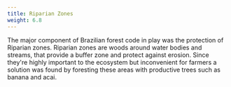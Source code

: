 ```yaml
---
title: Riparian Zones
weight: 6.8
---
```

The major component of Brazilian forest code in play was the protection of Riparian zones. Riparian zones are woods around water bodies and streams, that provide a buffer zone and protect against erosion. Since they're highly important to the ecosystem but inconvenient for farmers a solution was found by foresting these areas with productive trees such as banana and acai.
